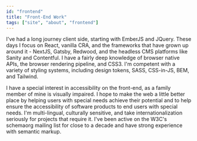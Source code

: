 ```yaml
---
id: "frontend"
title: "Front-End Work"
tags: ["site", "about", "frontend"]
---
```


I've had a long journey client side, starting with EmberJS and JQuery. These days I focus on React, vanilla CRA, and the frameworks that have grown up around it - NextJS, Gatsby, Redwood, and the headless CMS platforms like Sanity and Contentful. I have a fairly deep knowledge of browser native APIs, the browser rendering pipeline, and CSS3. I'm competent with a variety of styling systems, including design tokens, SASS, CSS-in-JS, BEM, and Tailwind.

I have a special interest in accessibility on the front-end, as a family member of mine is visually impaired. I hope to make the web a little better place by helping users with special needs achieve their potential and to help ensure the accessibility of software products to end users with special needs. I'm multi-lingual, culturally sensitive, and take internationalization seriously for projects that require it. I've been active on the W3C's schemaorg mailing list for close to a decade and have strong experience with semantic markup.
